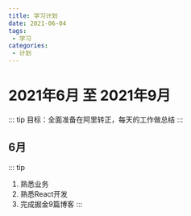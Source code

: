 ```yaml
---
title: 学习计划
date: 2021-06-04
tags:
 - 学习
categories:
 - 计划
---
```


# 2021年6月 至 2021年9月
::: tip
目标：全面准备在阿里转正，每天的工作做总结
:::
## 6月
::: tip
1. 熟悉业务
2. 熟悉React开发
3. 完成掘金9篇博客
:::
